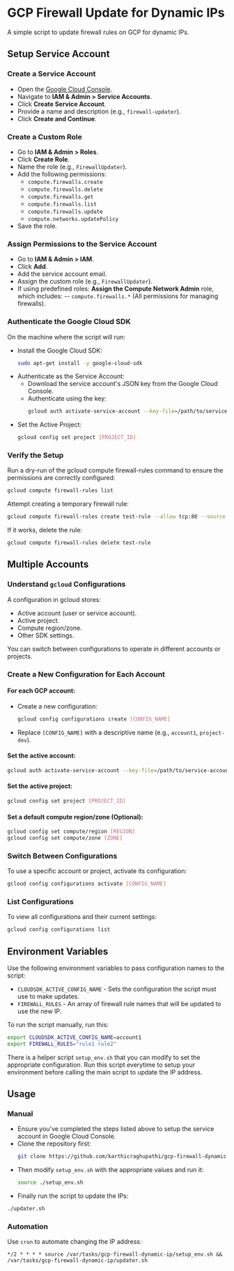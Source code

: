 # GCP Firewall Update for Dynamic IPs

A simple script to update firewall rules on GCP for dynamic IPs.

## Setup Service Account

### Create a Service Account

- Open the [Google Cloud Console](https://console.cloud.google.com/).
- Navigate to **IAM & Admin > Service Accounts**.
- Click **Create Service Account**.
- Provide a name and description (e.g., `firewall-updater`).
- Click **Create and Continue**.

### Create a Custom Role

- Go to **IAM & Admin > Roles**.
- Click **Create Role**.
- Name the role (e.g., `FirewallUpdater`).
- Add the following permissions:
  - `compute.firewalls.create`
  - `compute.firewalls.delete`
  - `compute.firewalls.get`
  - `compute.firewalls.list`
  - `compute.firewalls.update`
  - `compute.networks.updatePolicy`
- Save the role.

### Assign Permissions to the Service Account

- Go to **IAM & Admin > IAM**.
- Click **Add**.
- Add the service account email.
- Assign the custom role (e.g., `FirewallUpdater`).
- If using predefined roles: **Assign the Compute Network Admin** role, which includes:
-- `compute.firewalls.*` (All permissions for managing firewalls).

### Authenticate the Google Cloud SDK

On the machine where the script will run:

- Install the Google Cloud SDK:
  ```bash
  sudo apt-get install -y google-cloud-sdk
  ```
- Authenticate as the Service Account:
  - Download the service account's JSON key from the Google Cloud Console.
  - Authenticate using the key:
    ```bash
    gcloud auth activate-service-account --key-file=/path/to/service-account-key.json
    ```
- Set the Active Project:
  ```bash
  gcloud config set project [PROJECT_ID]
  ```

### Verify the Setup

Run a dry-run of the gcloud compute firewall-rules command to ensure the permissions are correctly configured:

```bash
gcloud compute firewall-rules list
```

Attempt creating a temporary firewall rule:

```bash
gcloud compute firewall-rules create test-rule --allow tcp:80 --source-ranges="1.2.3.4" --network default
```

If it works, delete the rule:

```bash
gcloud compute firewall-rules delete test-rule
```

## Multiple Accounts

### Understand `gcloud` Configurations

A configuration in gcloud stores:
- Active account (user or service account).
- Active project.
- Compute region/zone.
- Other SDK settings.

You can switch between configurations to operate in different accounts or projects.

### Create a New Configuration for Each Account

#### For each GCP account:

- Create a new configuration:
  ```bash
  gcloud config configurations create [CONFIG_NAME]
  ```
- Replace `[CONFIG_NAME]` with a descriptive name (e.g., `account1`, `project-dev`).

#### Set the active account:

```bash
gcloud auth activate-service-account --key-file=/path/to/service-account-key.json
```

#### Set the active project:

```bash
gcloud config set project [PROJECT_ID]
```

#### Set a default compute region/zone (Optional):

```bash
gcloud config set compute/region [REGION]
gcloud config set compute/zone [ZONE]
```

### Switch Between Configurations

To use a specific account or project, activate its configuration:

```bash
gcloud config configurations activate [CONFIG_NAME]
```

### List Configurations

To view all configurations and their current settings:

```bash
gcloud config configurations list
```

## Environment Variables

Use the following environment variables to pass configuration names to the script:

- `CLOUDSDK_ACTIVE_CONFIG_NAME` - Sets the configuration the script must use to make updates.
- `FIREWALL_RULES` - An array of firewall rule names that will be updated to use the new IP.

To run the script manually, run this:

```bash
export CLOUDSDK_ACTIVE_CONFIG_NAME=account1
export FIREWALL_RULES="rule1 rule2"
```

There is a helper script `setup_env.sh` that you can modify to set the appropriate configuration. Run this script everytime to setup your environment before calling the main script to update the IP address.

## Usage

### Manual

- Ensure you've completed the steps listed above to setup the service account in Google Cloud Console.
- Clone the repository first:
  ```bash
  git clone https://github.com/karthicraghupathi/gcp-firewall-dynamic-ip.git /var/tasks
  ```
- Then modify `setup_env.sh` with the appropriate values and run it:
  ```bash
  source ./setup_env.sh
  ```
- Finally run the script to update the IPs:
```bash
./updater.sh
```

### Automation

Use `cron` to automate changing the IP address:

```
*/2 * * * * source /var/tasks/gcp-firewall-dynamic-ip/setup_env.sh && /var/tasks/gcp-firewall-dynamic-ip/updater.sh
```
